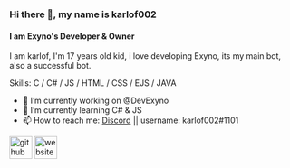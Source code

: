 ### Hi there 👋, my name is karlof002
#### I am Exyno's Developer & Owner
I am karlof, I'm 17 years old kid, i love developing Exyno, its my main bot, also a successful bot.

Skills: C / C# / JS / HTML / CSS / EJS / JAVA

- 🔭 I’m currently working on @DevExyno 
- 🌱 I’m currently learning C# & JS 
- 📫 How to reach me: [Discord](https://discord.gg/bknyd5q) || username: karlof002#1101 


[<img src='https://cdn.jsdelivr.net/npm/simple-icons@3.0.1/icons/github.svg' alt='github' height='40'>](https://github.com/karlof002)  [<img src='https://cdn.jsdelivr.net/npm/simple-icons@3.0.1/icons/icloud.svg' alt='website' height='40'>](https://exyno.ml)  
